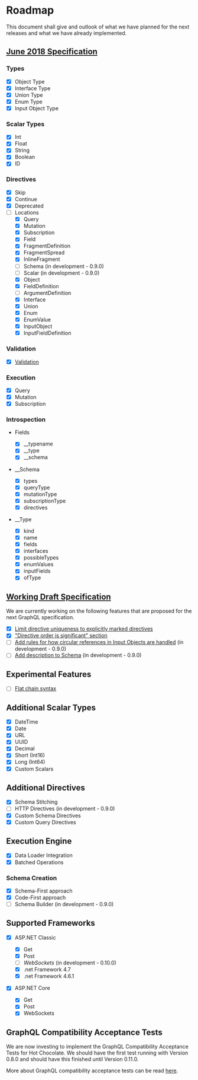 # Roadmap

This document shall give and outlook of what we have planned for the next releases and what we have already implemented.

## [June 2018 Specification](http://facebook.github.io/graphql/June2018/)

### Types

- [x] Object Type
- [x] Interface Type
- [x] Union Type
- [x] Enum Type
- [x] Input Object Type

### Scalar Types

- [x] Int
- [x] Float
- [x] String
- [x] Boolean
- [x] ID

### Directives

- [x] Skip
- [x] Continue
- [x] Deprecated
- [ ] Locations
  - [x] Query
  - [x] Mutation
  - [x] Subscription
  - [x] Field
  - [x] FragmentDefinition
  - [x] FragmentSpread
  - [x] InlineFragment
  - [ ] Schema (in development - 0.9.0)
  - [ ] Scalar (in development - 0.9.0)
  - [x] Object
  - [x] FieldDefinition
  - [ ] ArgumentDefinition
  - [x] Interface
  - [x] Union
  - [x] Enum
  - [x] EnumValue
  - [x] InputObject
  - [x] InputFieldDefinition

### Validation

- [x] [Validation](https://github.com/ChilliCream/hotchocolate/projects/3)

### Execution

- [x] Query
- [x] Mutation
- [x] Subscription

### Introspection

- Fields

  - [x] \_\_typename
  - [x] \_\_type
  - [x] \_\_schema

- \_\_Schema

  - [x] types
  - [x] queryType
  - [x] mutationType
  - [x] subscriptionType
  - [x] directives

- \_\_Type
  - [x] kind
  - [x] name
  - [x] fields
  - [x] interfaces
  - [x] possibleTypes
  - [x] enumValues
  - [x] inputFields
  - [x] ofType

## [Working Draft Specification](http://facebook.github.io/graphql/draft/)

We are currently working on the following features that are proposed for the next GraphQL specification.

- [x] [Limit directive uniqueness to explicitly marked directives](https://github.com/facebook/graphql/pull/472)
- [x] ["Directive order is significant" section](https://github.com/facebook/graphql/pull/470)
- [ ] [Add rules for how circular references in Input Objects are handled](https://github.com/facebook/graphql/pull/445) (in development - 0.9.0)
- [ ] [Add description to Schema](https://github.com/facebook/graphql/pull/466) (in development - 0.9.0)

## Experimental Features

- [ ] [Flat chain syntax](https://github.com/facebook/graphql/issues/174)

## Additional Scalar Types

- [x] DateTime
- [x] Date
- [x] URL
- [x] UUID
- [x] Decimal
- [x] Short (Int16)
- [x] Long (Int64)
- [x] Custom Scalars

## Additional Directives

- [x] Schema Stitching
- [ ] HTTP Directives (in development - 0.9.0)
- [x] Custom Schema Directives
- [x] Custom Query Directives

## Execution Engine

- [x] Data Loader Integration
- [x] Batched Operations

### Schema Creation

- [x] Schema-First approach
- [x] Code-First approach
- [ ] Schema Builder (in development - 0.9.0)

## Supported Frameworks

- [x] ASP.NET Classic

  - [x] Get
  - [x] Post
  - [ ] _WebSockets_ (in development - 0.10.0)
  - [x] .net Framework 4.7
  - [x] .net Framework 4.6.1

- [x] ASP.NET Core
  - [x] Get
  - [x] Post
  - [x] WebSockets

## GraphQL Compatibility Acceptance Tests

We are now investing to implement the GraphQL Compatibility Acceptance Tests for Hot Chocolate. We should have the first test running with Version 0.8.0 and should have this finished until Version 0.11.0.

More about GraphQL compatibility acceptance tests can be read [here](https://github.com/graphql-cats/graphql-cats).
